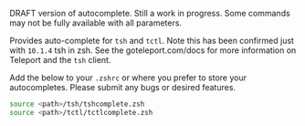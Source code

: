 DRAFT version of autocomplete. Still a work in progress.  Some commands may not be fully available with all parameters.


Provides auto-complete for `tsh` and `tctl`.  Note this has been confirmed just with `10.1.4` tsh in zsh.  See the goteleport.com/docs for more information on Teleport and the `tsh` client.

Add the below to your `.zshrc` or where you prefer to store your autocompletes.  Please submit any bugs or desired features.

```zsh
source <path>/tsh/tshcomplete.zsh
source <path>/tctl/tctlcomplete.zsh
```
